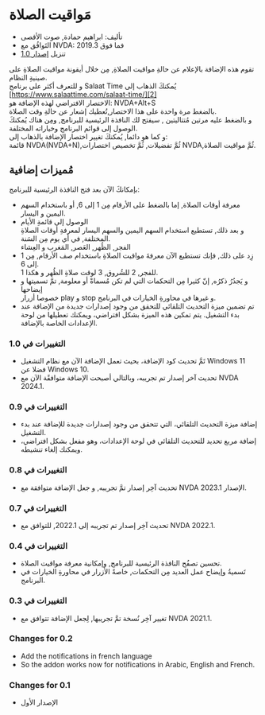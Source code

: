 # مَواقيت الصلاة #

*	تأليف: ابراهيم حمادة, صوت الأقصى  
*	التَوافُق مع NVDA: 2019.3 فما فوق  
*	تنزيل  [إصدار 1.0][1]

تقوم هذه الإضافة بالإعلام عن حالةِ مواقيت الصلاةِ, مِن خلال أيقونة مواقيت الصلاةِ على صينيةِ النظام.  
و للتعرف أكثر على برنامج Salaat Time يُمكنكَ الذهاب إلى [https://www.salaattime.com/salaat-time/][2]  
الاختصار الافتراضي لهذه الإضافة  هو: NVDA+Alt+S  
بالضغط مرة واحدة على هذا الاختصار,تُعطيك إشعار عن حالةِ وقت الصلاة.  
و بالضغط عليه مرتين مُتتاليتين , سيفتح لك النافذة الرئيسية للبرنامج, ومِن هناك يُمكنكَ الوصول إلى قوائم البرنامج وخياراته المختلفة.  
و كما هو دائما, يُمكنكَ تغيير اختصار الإضافة بالذهاب إلى:  
قائمة NVDA(NVDA+N),ثُمَّ تفضيلات, ثُمَّ تخصيص اختصارات NVDA,ثُمَّ مواقيت الصلاة.  

## مُميزات إضافية ##

بإمكانكَ الآن بعد فتح النافذة الرئيسية للبرنامج:  
*	معرفة أوقات الصلاة, إما بالضغط على الأرقام مِن 1 إلى 6, أو باستخدام السهم اليمين و اليسار.  
*	الوصول إلى قائمةِ الأيام  
و بعد ذلك, تستطيع استخدام السهم اليمين والسهم اليسار لمعرفةِ أوقات الصلاةِ المختلفة, في أي يوم مِن السَنة.  
الفجر, الظُهر, العَصر, المَغرب و العِشاء  
*	زِد على ذلك, فإنك تستطيع الآن معرفةَ مواقيت الصلاةِ باستخدام صف الأرقام, مِن 1 إلى 6.  
1 للفجر, 2 للشُروق, 3 لوقت صلاةِ الظُهر و هكذا.  
*	و يَجدُرُ ذكرُه, إنّ كثيرا مِن التحكمات التي لم تكن مُسماةْ أو معلومة, تمَّ تسميتها و إيضاحها  
خصوصا أزرار play و stop و غيرها في محاورةِ الخيارات في البرنامج.  
*	تم تضمين ميزة التحديث التلقائي للتحقق من وجود إصدارات جديدة من الإضافة عند بدء التشغيل. يتم تمكين هذه الميزة بشكل افتراضي، ويمكنك تعطيلها من لوحة الإعدادات الخاصة بالإضافة.
 
 ### التغييرات في 1.0 ###

*	تَمَّ تحديث كود الإضافة، بحيث تعمل الإضافة الآن مع نظام التشغيل Windows 11 فضلا عن Windows 10.
*	تحديث آخر إصدار تم تجريبه، وبالتالي أصبحت الإضافة متوافقًة الآن مع NVDA 2024.1.

### التغييرات في 0.9 ###

*	إضافة ميزة التحديث التلقائي، التي تتحقق من وجود إصدارات جديدة للإضافة عند بدء التشغيل.
*	إضافة مربع تحديد للتحديث التلقائي في لوحة الإعدادات، وهو مفعل بشكل افتراضي، ويمكنك إلغاء تنشيطه.

### التغييرات في 0.8 ###

*	تحديث آخِر إصدار تمَّ تجريبه, و جعل الإضافة متوافقة مع NVDA الإصدار 2023.1.

### التغييرات في 0.7 ###

*	تحديث آخِر إصدار تم تجريبه إلى 2022.1, للتوافق مع NVDA 2022.1.

### التغييرات في 0.4 ###

*	تحسين تصفُح النافذة الرئيسية للبرنامج, وإمكانية معرفة مواقيت الصلاة.  
*	تَسميةُ وإيضاح عمل العديد مِن التحكمات, خاصةً الأزرار في محاورةِ الخيارات في البرنامج.  

### التغييرات في 0.3 ###

*	تغيير آخِر نُسخة تمَّ تجريبها, لِجعل الإضافة تتوافق مع NVDA 2021.1.

### Changes for 0.2 ###

*	Add the notifications in french language  
*	So the addon works now for notifications in Arabic, English and French.  

### Changes for 0.1 ###

*	الإصدار الأول

[1]: https://github.com/ibrahim-s/salaatTime/releases/download/v1.0/salaatTime-1.0.nvda-addon

[2]: https://www.salaattime.com/salaat-time/